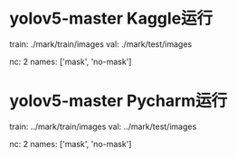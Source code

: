 # yolov5-master Kaggle运行
train: ./mark/train/images
val: ./mark/test/images

nc: 2
names: ['mask', 'no-mask']


# yolov5-master Pycharm运行
train: ../mark/train/images
val: ../mark/test/images

nc: 2
names: ['mask', 'no-mask']
